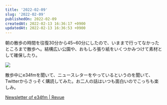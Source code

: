 ```yaml
---
title: '2022-02-09'
slug: '2022-02-09'
publishedOn: 2022-02-09
createdAt: 2022-02-13 16:36:17 +0900
updatedAt: 2022-02-13 16:36:53 +0900
---
```

朝の散歩の時間を往復30分から45~60分にしたので、いままで行ってなかったところまで散歩へ。結構広い公園や、おもしろ張り紙をいくつかみつけて素材として確保したり。

![](https://lh3.googleusercontent.com/pw/AM-JKLXKF31xAjpghcvAx9vAybF3l_XNcxJtO9Wo0tFeB9FtgRz_BdvS_JlO9kj2ii0P7ELDbV95JR276UmQ0D-4TEcIT9g_pLfCcj1jsfmeboAwAHJOg5FJlFpB3QBqj-DAN-Z3u9q2GDa0U7W6Ui3M6U_9SA=w1200-no)

散歩中にe34fmを聞いて、ニュースレターをやっているというのを聞いて、Twitterからさっそく購読してみた。お二人の話はいつも面白いのでこっちも楽しみ。

[Newsletter of e34fm | Revue](https://www.getrevue.co/profile/e34fm)

